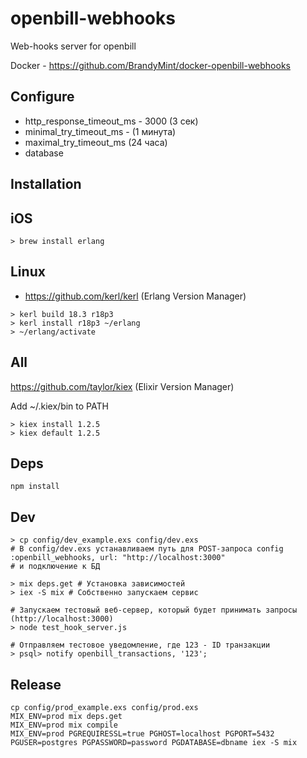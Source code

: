 # openbill-webhooks

Web-hooks server for openbill

Docker - https://github.com/BrandyMint/docker-openbill-webhooks


## Configure

* http_response_timeout_ms - 3000 (3 сек)
* minimal_try_timeout_ms - (1 минута)
* maximal_try_timeout_ms (24 часа)
* database

## Installation

## iOS

```shell
> brew install erlang
```


## Linux

* https://github.com/kerl/kerl (Erlang Version Manager)
```shell
> kerl build 18.3 r18p3
> kerl install r18p3 ~/erlang
> ~/erlang/activate
```

## All

https://github.com/taylor/kiex (Elixir Version Manager)

Add ~/.kiex/bin to PATH

```shell
> kiex install 1.2.5
> kiex default 1.2.5
```

## Deps
```shell
npm install
```

## Dev
```shell
> cp config/dev_example.exs config/dev.exs
# В config/dev.exs устанавливаем путь для POST-запроса config :openbill_webhooks, url: "http://localhost:3000"
# и подключение к БД

> mix deps.get # Установка зависимостей
> iex -S mix # Собственно запускаем сервис

# Запускаем тестовый веб-сервер, который будет принимать запросы (http://localhost:3000)
> node test_hook_server.js

# Отправляем тестовое уведомление, где 123 - ID транзакции
> psql> notify openbill_transactions, '123';
```

## Release
```shell
cp config/prod_example.exs config/prod.exs
MIX_ENV=prod mix deps.get
MIX_ENV=prod mix compile
MIX_ENV=prod PGREQUIRESSL=true PGHOST=localhost PGPORT=5432 PGUSER=postgres PGPASSWORD=password PGDATABASE=dbname iex -S mix
```
